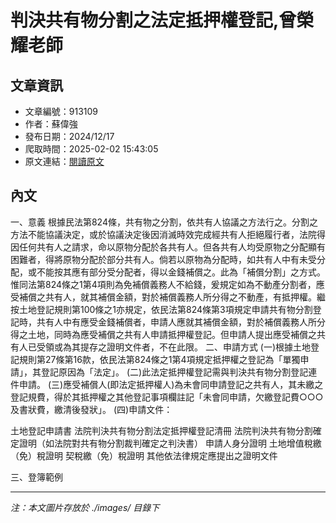 # 判決共有物分割之法定抵押權登記,曾榮耀老師

## 文章資訊
- 文章編號：913109
- 作者：蘇偉強
- 發布日期：2024/12/17
- 爬取時間：2025-02-02 15:43:05
- 原文連結：[閱讀原文](https://real-estate.get.com.tw/Columns/detail.aspx?no=913109)

## 內文
一、意義
根據民法第824條，共有物之分割，依共有人協議之方法行之。分割之方法不能協議決定，或於協議決定後因消滅時效完成經共有人拒絕履行者，法院得因任何共有人之請求，命以原物分配於各共有人。但各共有人均受原物之分配顯有困難者，得將原物分配於部分共有人。倘若以原物為分配時，如共有人中有未受分配，或不能按其應有部分受分配者，得以金錢補償之。此為「補償分割」之方式。
惟同法第824條之1第4項則為免補償義務人不給錢，爰規定如為不動產分割者，應受補償之共有人，就其補償金額，對於補償義務人所分得之不動產，有抵押權。繼按土地登記規則第100條之1亦規定，依民法第824條第3項規定申請共有物分割登記時，共有人中有應受金錢補償者，申請人應就其補償金額，對於補償義務人所分得之土地，同時為應受補償之共有人申請抵押權登記。但申請人提出應受補償之共有人已受領或為其提存之證明文件者，不在此限。
二、申請方式
 (一)根據土地登記規則第27條第16款，依民法第824條之1第4項規定抵押權之登記為「單獨申請」，其登記原因為「法定」。
 (二)此法定抵押權登記需與判決共有物分割登記連件申請。
 (三)應受補償人(即法定抵押權人)為未會同申請登記之共有人，其未繳之登記規費，得於其抵押權之其他登記事項欄註記「未會同申請，欠繳登記費○○○及書狀費，繳清後發狀」。
 (四)申請文件：

土地登記申請書
法院判決共有物分割法定抵押權登記清冊
法院判決共有物分割確定證明（如法院對共有物分割裁判確定之判決書）
申請人身分證明
土地增值稅繳（免）稅證明
契稅繳（免）稅證明
其他依法律規定應提出之證明文件

三、登簿範例

---
*注：本文圖片存放於 ./images/ 目錄下*
